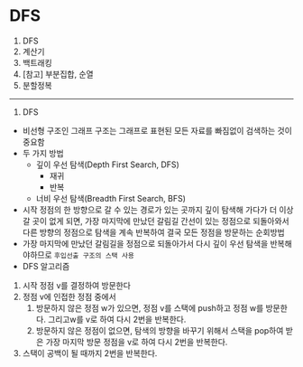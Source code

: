 # DFS

1. DFS
2. 계산기
3. 백트래킹
4. [참고] 부분집합, 순열
5. 분할정복

---

1. DFS

- 비선형 구조인 그래프 구조는 그래프로 표현된 모든 자료를 빠짐없이 검색하는 것이 중요함
- 두 가지 방법
  - 깊이 우선 탐색(Depth First Search, DFS)
    - 재귀
    - 반복
  - 너비 우선 탐색(Breadth First Search, BFS)
- 시작 정점의 한 방향으로 갈 수 있는 경로가 있는 곳까지 깊이 탐색해 가다가 더 이상 갈 곳이 없게 되면, 가장 마지막에 만났던 갈림길 간선이 있는 정점으로 되돌아와서 다른 방향의 정점으로 탐색을 계속 반복하여 결국 모든 정점을 방문하는 순회방법
- 가장 마지막에 만났던 갈림길을 정점으로 되돌아가서 다시 깊이 우선 탐색을 반복해야하므로 `후입선출 구조의 스택 사용`
-  DFS 알고리즘
  1. 시작 정점 v를 결정하여 방문한다
  2. 정점 v에 인접한 정점 중에서
     1. 방문하지 않은 정점 w가 있으면, 정점 v를 스택에 push하고 정점 w를 방문한다. 그리고w를 v로 하여 다시 2번을 반복한다.
     2. 방문하지 않은 정점이 없으면, 탐색의 방향을 바꾸기 위해서 스택을 pop하여 받은 가장 마지막 방문 정점을 v로 하여 다시 2번을 반복한다.
  3. 스택이 공백이 될 때까지 2번을 반복한다.